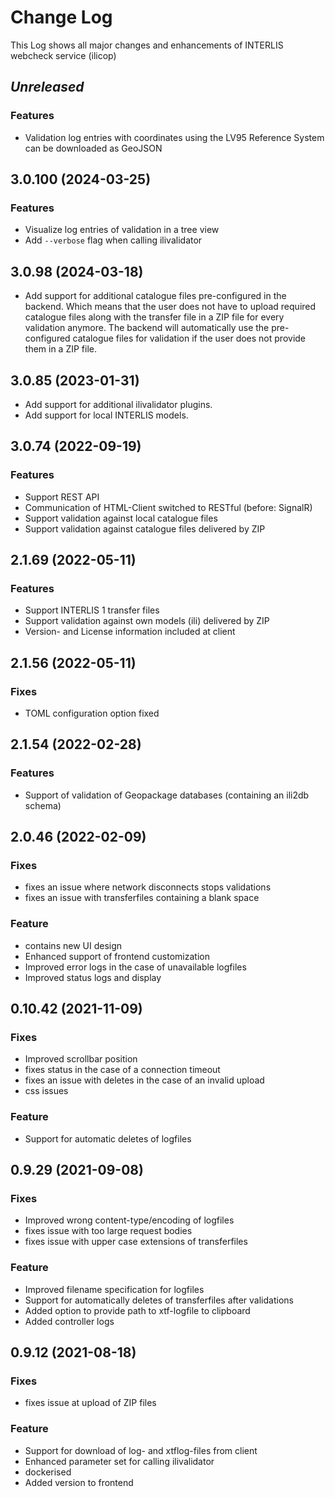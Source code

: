 # Change Log

This Log shows all major changes and enhancements of INTERLIS webcheck service (ilicop)

## _Unreleased_

### Features

- Validation log entries with coordinates using the LV95 Reference System can be downloaded as GeoJSON

## 3.0.100 (2024-03-25)

### Features

- Visualize log entries of validation in a tree view
- Add `--verbose` flag when calling ilivalidator

## 3.0.98 (2024-03-18)

- Add support for additional catalogue files pre-configured in the backend. Which means that the user does not have to upload required catalogue files along with the transfer file in a ZIP file for every validation anymore. The backend will automatically use the pre-configured catalogue files for validation if the user does not provide them in a ZIP file.

## 3.0.85 (2023-01-31)

- Add support for additional ilivalidator plugins.
- Add support for local INTERLIS models.

## 3.0.74 (2022-09-19)

### Features

- Support REST API
- Communication of HTML-Client switched to RESTful (before: SignalR)
- Support validation against local catalogue files
- Support validation against catalogue files delivered by ZIP

## 2.1.69 (2022-05-11)

### Features

- Support INTERLIS 1 transfer files
- Support validation against own models (ili) delivered by ZIP
- Version- and License information included at client

## 2.1.56 (2022-05-11)

### Fixes

- TOML configuration option fixed

## 2.1.54 (2022-02-28)

### Features

- Support of validation of Geopackage databases (containing an ili2db schema)

## 2.0.46 (2022-02-09)

### Fixes

- fixes an issue where network disconnects stops validations
- fixes an issue with transferfiles containing a blank space

### Feature

- contains new UI design
- Enhanced support of frontend customization
- Improved error logs in the case of unavailable logfiles
- Improved status logs and display

## 0.10.42 (2021-11-09)

### Fixes

- Improved scrollbar position
- fixes status in the case of a connection timeout
- fixes an issue with deletes in the case of an invalid upload
- css issues

### Feature

- Support for automatic deletes of logfiles

## 0.9.29 (2021-09-08)

### Fixes

- Improved wrong content-type/encoding of logfiles
- fixes issue with too large request bodies
- fixes issue with upper case extensions of transferfiles

### Feature

- Improved filename specification for logfiles
- Support for automatically deletes of transferfiles after validations
- Added option to provide path to xtf-logfile to clipboard
- Added controller logs

## 0.9.12 (2021-08-18)

### Fixes

- fixes issue at upload of ZIP files

### Feature

- Support for download of log- and xtflog-files from client
- Enhanced parameter set for calling ilivalidator
- dockerised
- Added version to frontend

